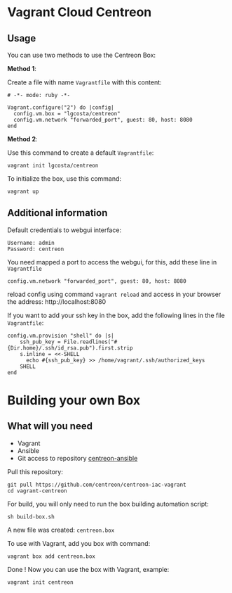 Vagrant Cloud Centreon
======================

Usage
-----

You can use two methods to use the Centreon Box:

**Method 1**:

Create a file with name `Vagrantfile` with this content:
```
# -*- mode: ruby -*-

Vagrant.configure("2") do |config|
  config.vm.box = "lgcosta/centreon"
  config.vm.network "forwarded_port", guest: 80, host: 8080
end
```

**Method 2**:

Use this command to create a default `Vagrantfile`:
```
vagrant init lgcosta/centreon
```

To initialize the box, use this command:
```
vagrant up
```

Additional information
----------------------

Default credentials to webgui interface:
```
Username: admin
Password: centreon
```

You need mapped a port to access the webgui, for this, add these line in `Vagrantfile`
```
config.vm.network "forwarded_port", guest: 80, host: 8080
```
reload config using command `vagrant reload` and access in your browser the address: http://localhost:8080

If you want to add your ssh key in the box, add the following lines in the file `Vagrantfile`:
```
config.vm.provision "shell" do |s|
    ssh_pub_key = File.readlines("#{Dir.home}/.ssh/id_rsa.pub").first.strip
    s.inline = <<-SHELL
      echo #{ssh_pub_key} >> /home/vagrant/.ssh/authorized_keys
    SHELL
end
```

Building your own Box
=====================

What will you need
------------------

- Vagrant
- Ansible
- Git access to repository [centreon-ansible](https://github.com/centreon/centreon-ansible)

Pull this repository:
```
git pull https://github.com/centreon/centreon-iac-vagrant
cd vagrant-centreon
```

For build, you will only need to run the box building automation script:
```
sh build-box.sh
```

A new file was created: `centreon.box`

To use with Vagrant, add you box with command:
```
vagrant box add centreon.box
```

Done ! Now you can use the box with Vagrant, example:
```
vagrant init centreon
```
